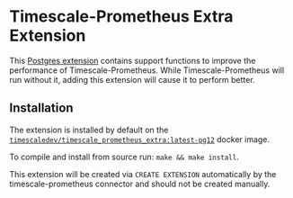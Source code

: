 # Timescale-Prometheus Extra Extension #

This [Postgres extension](https://www.postgresql.org/docs/12/extend-extensions.html)
contains support functions to improve the performance of Timescale-Prometheus.
While Timescale-Prometheus will run without it, adding this extension will
cause it to perform better.

## Installation ##

The extension is installed by default on the
[`timescaledev/timescale_prometheus_extra:latest-pg12`](https://hub.docker.com/r/timescaledev/timescale_prometheus_extra) docker image.

To compile and install from source run: `make && make install`.

This extension will be created via `CREATE EXTENSION` automatically by the timescale-prometheus connector and should not be created manually.
